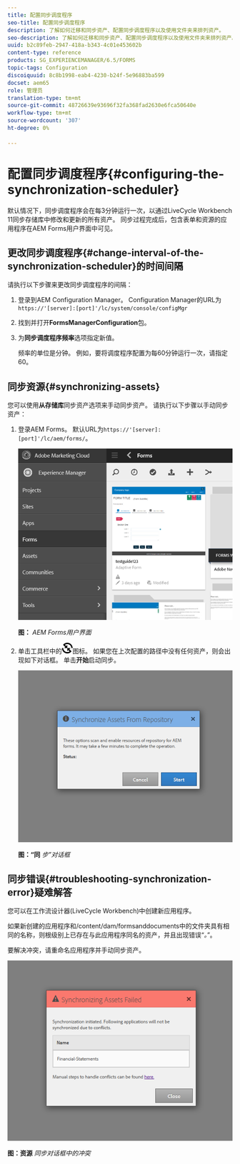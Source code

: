 ```yaml
---
title: 配置同步调度程序
seo-title: 配置同步调度程序
description: 了解如何迁移和同步资产、配置同步调度程序以及使用文件夹来排列资产。
seo-description: 了解如何迁移和同步资产、配置同步调度程序以及使用文件夹来排列资产。
uuid: b2c89feb-2947-418a-b343-4c01e453602b
content-type: reference
products: SG_EXPERIENCEMANAGER/6.5/FORMS
topic-tags: Configuration
discoiquuid: 8c8b1998-eab4-4230-b24f-5e96883ba599
docset: aem65
role: 管理员
translation-type: tm+mt
source-git-commit: 48726639e93696f32fa368fad2630e6fca50640e
workflow-type: tm+mt
source-wordcount: '307'
ht-degree: 0%

---
```



# 配置同步调度程序{#configuring-the-synchronization-scheduler}

默认情况下，同步调度程序会在每3分钟运行一次，以通过LiveCycle Workbench 11同步存储库中修改和更新的所有资产。 同步过程完成后，包含表单和资源的应用程序在AEM Forms用户界面中可见。

## 更改同步调度程序{#change-interval-of-the-synchronization-scheduler}的时间间隔

请执行以下步骤来更改同步调度程序的间隔：

1. 登录到AEM Configuration Manager。 Configuration Manager的URL为`https://'[server]:[port]'/lc/system/console/configMgr`

1. 找到并打开&#x200B;**FormsManagerConfiguration**&#x200B;包。

1. 为&#x200B;**同步调度程序频率**&#x200B;选项指定新值。

   频率的单位是分钟。 例如，要将调度程序配置为每60分钟运行一次，请指定60。

## 同步资源{#synchronizing-assets}

您可以使用&#x200B;**从存储库**&#x200B;同步资产选项来手动同步资产。 请执行以下步骤以手动同步资产：

1. 登录AEM Forms。 默认URL为`https://'[server]:[port]'/lc/aem/forms/`。

   ![AEM Forms用户界面](assets/aem_forms_ui.png)

   **图：** *AEM Forms用户界面*

1. 单击工具栏中的![aem6forms_sync](assets/aem6forms_sync.png)图标。 如果您在上次配置的路径中没有任何资产，则会出现如下对话框。 单击&#x200B;**开始**&#x200B;启动同步。

   ![“同步”对话框](assets/migrate-and-syncronize.png)

   **图：“同** *步”对话框*

## 同步错误{#troubleshooting-synchronization-error}疑难解答

您可以在工作流设计器(LiveCycle Workbench)中创建新应用程序。

如果新创建的应用程序和/content/dam/formsanddocuments中的文件夹具有相同的名称，则根级别上已存在与此应用程序同名的资产，并且出现错误“*。*”。

要解决冲突，请重命名应用程序并手动同步资产。

![“资源同步”对话框中的冲突](assets/sync-conflict.png)

**图：资源** *同步对话框中的冲突*
